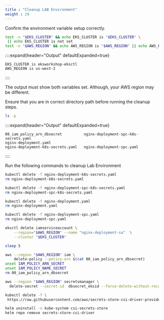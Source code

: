 ```yaml
---
title : "Cleanup LAB Environment"
weight : 29
---
```


Confirm the environment variable setup correctly.

```bash
test -n "$EKS_CLUSTER" && echo EKS_CLUSTER is "$EKS_CLUSTER" \
 || echo EKS_CLUSTER is not set
test -n "$AWS_REGION" && echo AWS_REGION is "$AWS_REGION" || echo AWS_REGION is not set
```

::::expand{header="Output" defaultExpanded=true}

```text
EKS_CLUSTER is eksworkshop-eksctl
AWS_REGION is us-west-2
```

::::

The output must show both variables set. Although, your AWS region may be different.

Ensure that you are in correct directory path before running the cleanup steps.

```bash
ls -p
```

::::expand{header="Output" defaultExpanded=true}

```text
00_iam_policy_arn_dbsecret		    nginx-deployment-spc-k8s-secrets.yaml	
nginx-deployment.yaml
nginx-deployment-k8s-secrets.yaml	nginx-deployment-spc.yaml
```

::::

Run the following commands to cleanup Lab Environment

```bash
kubectl delete -f nginx-deployment-k8s-secrets.yaml
rm nginx-deployment-k8s-secrets.yaml

kubectl delete -f nginx-deployment-spc-k8s-secrets.yaml
rm nginx-deployment-spc-k8s-secrets.yaml

kubectl delete -f nginx-deployment.yaml
rm nginx-deployment.yaml

kubectl delete -f nginx-deployment-spc.yaml
rm nginx-deployment-spc.yaml

eksctl delete iamserviceaccount \
    --region="$AWS_REGION" --name "nginx-deployment-sa"  \
    --cluster "$EKS_CLUSTER" 

sleep 5

aws --region "$AWS_REGION" iam \
	delete-policy --policy-arn $(cat 00_iam_policy_arn_dbsecret)
unset IAM_POLICY_ARN_SECRET
unset IAM_POLICY_NAME_SECRET
rm 00_iam_policy_arn_dbsecret

aws --region "$AWS_REGION" secretsmanager \
  delete-secret --secret-id  dbsecret_eksid --force-delete-without-recovery

kubectl delete -f \
 https://raw.githubusercontent.com/aws/secrets-store-csi-driver-provider-aws/main/deployment/aws-provider-installer.yaml

helm uninstall -n kube-system csi-secrets-store
helm repo remove secrets-store-csi-driver
```
